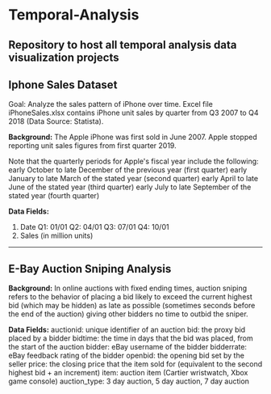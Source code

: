 # Temporal-Analysis
Repository to host all temporal analysis data visualization projects
---
## Iphone Sales Dataset
Goal: Analyze the sales pattern of iPhone over time.
Excel file iPhoneSales.xlsx contains iPhone unit sales by quarter from Q3 2007 to Q4 2018 (Data Source: Statista).

**Background:** 
The Apple iPhone was first sold in June 2007. Apple stopped reporting unit sales figures from first quarter 2019.

Note that the quarterly periods for Apple's fiscal year include the following:
early October to late December of the previous year (first quarter)
early January to late March of the stated year (second quarter)
early April to late June of the stated year (third quarter)
early July to late September of the stated year (fourth quarter)

**Data Fields:** 
1. Date
    Q1: 01/01
    Q2: 04/01
    Q3: 07/01
    Q4: 10/01
2. Sales (in million units)

---
## E-Bay Auction Sniping Analysis

**Background:** 
In online auctions with fixed ending times, auction sniping refers to the behavior of placing a bid likely to exceed the current highest bid (which may be hidden) as late as possible (sometimes seconds before the end of the auction) giving other bidders no time to outbid the sniper.

**Data Fields:** 
auctionid: unique identifier of an auction
bid: the proxy bid placed by a bidder
bidtime: the time in days that the bid was placed, from the start of the auction
bidder: eBay username of the bidder
bidderrate: eBay feedback rating of the bidder
openbid: the opening bid set by the seller
price: the closing price that the item sold for (equivalent to the second highest bid + an increment)
item: auction item (Cartier wristwatch, Xbox game console)
auction_type: 3 day auction, 5 day auction, 7 day auction



